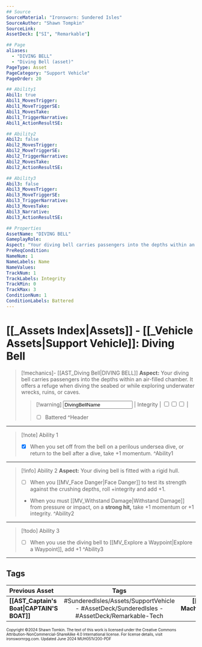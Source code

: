 ```yaml
---
## Source
SourceMaterial: "Ironsworn: Sundered Isles"
SourceAuthor: "Shawn Tompkin"
SourceLink: 
AssetDeck: ["SI", "Remarkable"]

## Page
aliases:
  - "DIVING BELL"
  - "Diving Bell (asset)"
PageType: Asset
PageCategory: "Support Vehicle"
PageOrder: 20

## Ability1
Abil1: true
Abil1_MovesTrigger: 
Abil1_MoveTriggerSE: 
Abil1_MovesTake: 
Abil1_TriggerNarrative: 
Abil1_ActionResultSE: 

## Ability2
Abil2: false
Abil2_MovesTrigger: 
Abil2_MoveTriggerSE: 
Abil2_TriggerNarrative: 
Abil2_MovesTake: 
Abil2_ActionResultSE: 

## Ability3
Abil3: false
Abil3_MovesTrigger: 
Abil3_MoveTriggerSE: 
Abil3_TriggerNarrative: 
Abil3_MovesTake: 
Abil3_Narrative: 
Abil3_ActionResultSE: 

## Properties
AssetName: "DIVING BELL"
GameplayRole: 
Aspect: "Your diving bell carries passengers into the depths within an air-filled chamber. It offers a refuge when diving the seabed or while exploring underwater wrecks, ruins, or caves."
PreReqCondition: 
NameNum: 1
NameLabels: Name
NameValues: 
TrackNum: 1
TrackLabels: Integrity
TrackMin: 0
TrackMax: 3
ConditionNum: 1
ConditionLabels: Battered
---
```

# [[_Assets Index|Assets]] - [[_Vehicle Assets|Support Vehicle]]: Diving Bell

> [!mechanics]- [[AST_Diving Bell|DIVING BELL]]
> **Aspect:** Your diving bell carries passengers into the depths within an air-filled chamber. It offers a refuge when diving the seabed or while exploring underwater wrecks, ruins, or caves.
> > [!warning] <input type=texbox value="DivingBellName"> | Integrity | <input type="checkbox" /><input type="checkbox" /><input type="checkbox" /> |
> > - [ ] Battered ^Header
___
> [!note] Ability 1
> - [x] When you set off from the bell on a perilous undersea dive, or return to the bell after a dive, take +1 momentum. ^Ability1
___
> [!info] Ability 2
> **Aspect:** Your diving bell is fitted with a rigid hull.
> - [ ] When you [[MV_Face Danger|Face Danger]] to test its strength against the crushing depths, roll +integrity and add +1.
> - When you must [[MV_Withstand Damage|Withstand Damage]] from pressure or impact, on a **strong hit,** take +1 momentum or +1 integrity. ^Ability2
___
> [!todo] Ability 3
> - [ ] When you use the diving bell to [[MV_Explore a Waypoint|Explore a Waypoint]], add +1 ^Ability3
___
## Tags

| Previous Asset | Tags | Next Asset |
| :--- | :---: | ---: |
| **[[AST_Captain's Boat\|CAPTAIN'S BOAT]]** | #SunderedIsles/Assets/SupportVehicle - #AssetDeck/SunderedIsles - #AssetDeck/Remarkable-Tech | **[[AST_Flying Machine\|FLYING MACHINE]]** |

<font size=-2>Copyright ©2024 Shawn Tomkin. The text of this work is licensed under the Creative Commons Attribution-NonCommercial-ShareAlike 4.0 International license. For license details, visit ironswornrpg.com. Updated June 2024 MUH051V200-PDF</font>